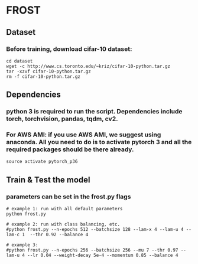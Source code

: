 
# FROST

## Dataset
### Before training, download cifar-10 dataset: 

    cd dataset
    wget -c http://www.cs.toronto.edu/~kriz/cifar-10-python.tar.gz
    tar -xzvf cifar-10-python.tar.gz
    rm -f cifar-10-python.tar.gz
    
## Dependencies
### python 3 is required to run the script. Dependencies include torch, torchvision, pandas, tqdm, cv2. 

### For AWS AMI: if you use AWS AMI, we suggest using anaconda. All you need to do is to activate pytorch 3 and all the required packages should be there already.
    source activate pytorch_p36

## Train & Test the model
### parameters can be set in the frost.py flags

    # example 1: run with all default parameters
    python frost.py

    # example 2: run with class balancing, etc.
    #python frost.py --n-epochs 512 --batchsize 128 --lam-x 4 --lam-u 4 --lam-c 1  --thr 0.92 --balance 4

    # example 3: 
    #python frost.py --n-epochs 256 --batchsize 256 --mu 7 --thr 0.97 --lam-u 4 --lr 0.04 --weight-decay 5e-4 --momentum 0.85 --balance 4 